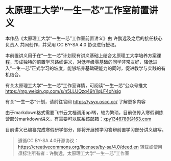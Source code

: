 # 太原理工大学“一生一芯”工作室前置讲义

本作品《太原理工大学“一生一芯”工作室前置讲义》由 许鹏远及之后的接任核心负责人 共同创作，并采用 CC BY-SA 4.0 协议进行授权。

本前置讲义用于在“一生一芯”计划现有讲义基础上结合太原理工大学培养方案课程，形成独特的前置学习路线讲义，对低年级零基础的同学非常友好，降低进入“一生一芯”正式学习的坡度，能够培养基础硬能力的同时，促进教学与实践的有机结合。

有关太原理工大学“一生一芯”工作室详情，可阅读“一生一芯”公众号推文 https://mp.weixin.qq.com/s/n5LLUQzq49h1lqLF4oNsig

有关“一生一芯”计划，请前往官网 https://ysyx.oscc.cc/ 了解更多内容

由于markdown格式需要飞书云文档调用api转，较为繁琐，目前仅传入寒假训练营部分markdown讲义，有需要可以联系该邮箱：xpy1346789@163.com

目前讲义已编纂完成寒假研学部分，即将开展预学习答辩前置学习部分讲义编写。



> 遵循CC BY-SA 4.0开源协议：https://creativecommons.org/licenses/by-sa/4.0/deed.en
> 转载或使用须标注所有者：许鹏远，太原理工大学“一生一芯”工作室
